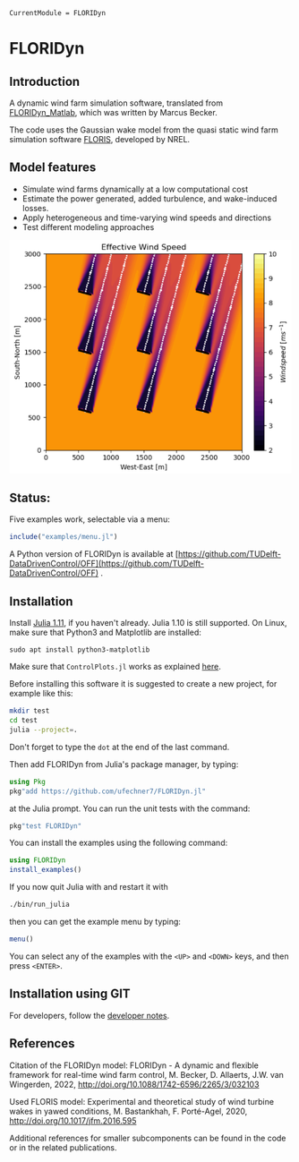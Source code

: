 ```@meta
CurrentModule = FLORIDyn
```

# FLORIDyn

## Introduction
A dynamic wind farm simulation software, translated from [FLORIDyn_Matlab](https://github.com/TUDelft-DataDrivenControl/FLORIDyn_Matlab), which was written by Marcus Becker.

The code uses the Gaussian wake model from the quasi static wind farm simulation software [FLORIS](https://github.com/NREL/floris), developed by NREL.

## Model features
- Simulate wind farms dynamically at a low computational cost
- Estimate the power generated, added turbulence, and wake-induced losses.
- Apply heterogeneous and time-varying wind speeds and directions
- Test different modeling approaches

![Flow Field](flowfield.png)

## Status:
Five examples work, selectable via a menu:
```julia
include("examples/menu.jl")
```
A Python version of FLORIDyn is available at [https://github.com/TUDelft-DataDrivenControl/OFF](https://github.com/TUDelft-DataDrivenControl/OFF) .

## Installation
Install [Julia 1.11](https://ufechner7.github.io/2024/08/09/installing-julia-with-juliaup.html), if you haven't already. Julia 1.10 is still supported. On Linux, make sure that Python3 and Matplotlib are installed:
```
sudo apt install python3-matplotlib
```
 
Make sure that `ControlPlots.jl` works as explained [here](https://github.com/aenarete/ControlPlots.jl?tab=readme-ov-file#installation).


Before installing this software it is suggested to create a new project, for example like this:
```bash
mkdir test
cd test
julia --project=.
```
Don't forget to type the `dot` at the end of the last command.

Then add FLORIDyn from  Julia's package manager, by typing:
```julia
using Pkg
pkg"add https://github.com/ufechner7/FLORIDyn.jl"
``` 
at the Julia prompt. You can run the unit tests with the command:
```julia
pkg"test FLORIDyn"
```
You can install the examples using the following command:
```julia
using FLORIDyn
install_examples()
```
If you now quit Julia with <ctrl><d> and restart it with
```bash
./bin/run_julia
```
then you can get the example menu by typing:
```julia
menu()
```
You can select any of the examples with the `<UP>` and `<DOWN>` keys, and then press `<ENTER>`.

## Installation using GIT
For developers, follow the [developer notes](https://ufechner7.github.io/FLORIDyn.jl/dev/developer/).

## References
Citation of the FLORIDyn model:
FLORIDyn - A dynamic and flexible framework for real-time wind farm control, M. Becker, D. Allaerts, J.W. van Wingerden, 2022, http://doi.org/10.1088/1742-6596/2265/3/032103

Used FLORIS model:
Experimental and theoretical study of wind turbine wakes in yawed conditions, M. Bastankhah, F. Porté-Agel, 2020, http://doi.org/10.1017/jfm.2016.595

Additional references for smaller subcomponents can be found in the code or in the related publications.

